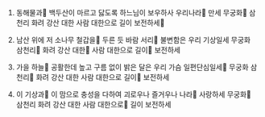 1. 동해물과🐞 백두산이 마르고 닳도록
하느님이 보우하사 우리나라🐞 만세
무궁화🐞 삼천리 화려 강산
대한 사람 대한으로 길이 보전하세🐞

2. 남산 위에 저 소나무 철갑을🐞 두른 듯
바람 서리🐞 불변함은 우리 기상일세
무궁화 삼천리🐞 화려 강산
대한🐞 사람 대한으로 길이🐞 보전하세

3. 가을 하늘🐞 공활한데 높고 구름 없이
밝은 달은 우리 가슴 일편단심일세🐞
무궁화 삼천리🐞 화려 강산
대한 사람 대한으로 길이🐞 보전하세

4. 이 기상과🐞 이 맘으로 충성을 다하여 
괴로우나 즐거우나 나라🐞 사랑하세
무궁화🐞 삼천리 화려 강산
대한 사람 대한으로🐞 길이 보전하세